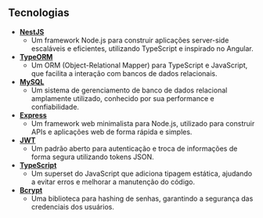 


## Tecnologias

- **[NestJS](https://docs.nestjs.com/)**
    - Um framework Node.js para construir aplicações server-side escaláveis e eficientes, utilizando TypeScript e inspirado no Angular.
- **[TypeORM](https://typeorm.io/#/)**
    - Um ORM (Object-Relational Mapper) para TypeScript e JavaScript, que facilita a interação com bancos de dados relacionais.
- **[MySQL](https://dev.mysql.com/doc/)**
    - Um sistema de gerenciamento de banco de dados relacional amplamente utilizado, conhecido por sua performance e confiabilidade.
- **[Express](https://expressjs.com/en/starter/installing.html)**
    - Um framework web minimalista para Node.js, utilizado para construir APIs e aplicações web de forma rápida e simples.
- **[JWT](https://jwt.io/introduction)**
    - Um padrão aberto para autenticação e troca de informações de forma segura utilizando tokens JSON.
- **[TypeScript](https://www.typescriptlang.org/docs/)**
    - Um superset do JavaScript que adiciona tipagem estática, ajudando a evitar erros e melhorar a manutenção do código.
- **[Bcrypt](https://www.npmjs.com/package/bcrypt)**
    - Uma biblioteca para hashing de senhas, garantindo a segurança das credenciais dos usuários.
